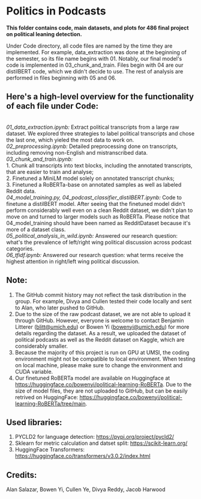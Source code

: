 # Politics in Podcasts
**This folder contains code, main datasets, and plots for 486 final project on political leaning detection.**

Under Code directory, all code files are named by the time they are implemented. For example, data_extraction was done at the beginning of the semester, so its file name begins with 01. Notably, our final model's code is implemented in 03_chunk_and_train. Files begin with 04 are our distilBERT code, which we didn't decide to use. The rest of analysis are performed in files beginning with 05 and 06.

## Here's a high-level overview for the functionality of each file under Code:
<br> *01_data_extraction.ipynb:* Extract political transcripts from a large raw dataset. We explored three strategies to label political transcripts and chose the last one, which yieled the most data to work on.
<br> *02_preprocessing.ipynb:* Detailed preprocessing done on transcripts, including removing non-English and mistranscribed data. 
<br> *03_chunk_and_train.ipynb:* <br>1. Chunk all transcripts into text blocks, including the annotated transcripts, that are easier to train and analyse; <br>2. Finetuned a MiniLM model solely on annotated transcript chunks; <br>3. Finetuned a RoBERTa-base on annotated samples as well as labeled Reddit data.
<br> *04_model_training.py, 04_podcast_classifier_distilBERT.ipynb:* Code to finetune a distilBERT model. After seeing that the finetuned model didn't perform considerably well even on a clean Reddit dataset, we didn't plan to move on and turned to larger models such as RoBERTa. Please notice that 04_model_training should have been named as RedditDataset because it's more of a dataset class. 
<br> *05_political_analysis_in_wild.ipynb:* Answered our research question: what's the prevalence of left/right wing political discussion across podcast categories.
<br> *06_tfidf.ipynb:* Answered our research question: what terms receive the highest attention in right/left wing political discussion. 


## Note:
1. The GitHub commit history may not reflect the task distribution in the group. For example, Divya and Cullen tested their code locally and sent to Alan, who later pushed to GitHub. 
2. Due to the size of the raw podcast dataset, we are not able to upload it through GitHub. However, everyone is welcome to contact Benjamin Litterer (blitt@umich.edu) or Bowen Yi (bowenyi@umich.edu) for more details regarding the dataset.
As a result, we uploaded the dataset of political podcasts as well as the Reddit dataset on Kaggle, which are considerably smaller. 
3. Because the majority of this project is run on GPU at UMSI, the coding environment might not be compatible to local environment. When testing on local machine, please make sure to change the environment and CUDA variable.
4. Our finetuned RoBERTa model are available on Huggingface at https://huggingface.co/bowenyi/political-learning-RoBERTa. Due to the size of model files, they are not uploaded to GitHub, but can be easily retrived on HuggingFace: https://huggingface.co/bowenyi/political-learning-RoBERTa/tree/main.


## Used libraries:
1. PYCLD2 for language detection: https://pypi.org/project/pycld2/
2. Sklearn for metric calculation and datset split: https://scikit-learn.org/
3. HuggingFace Transformers: https://huggingface.co/transformers/v3.0.2/index.html


## Credits:
Alan Salazar, Bowen Yi, Cullen Ye, Divya Reddy, Jacob Harwood
